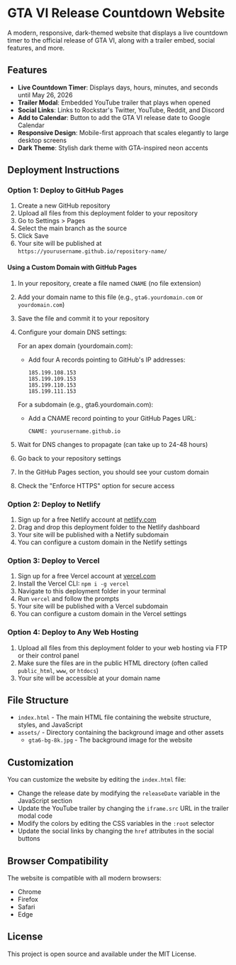 # GTA VI Release Countdown Website

A modern, responsive, dark-themed website that displays a live countdown timer to the official release of GTA VI, along with a trailer embed, social features, and more.

## Features

- **Live Countdown Timer**: Displays days, hours, minutes, and seconds until May 26, 2026
- **Trailer Modal**: Embedded YouTube trailer that plays when opened
- **Social Links**: Links to Rockstar's Twitter, YouTube, Reddit, and Discord
- **Add to Calendar**: Button to add the GTA VI release date to Google Calendar
- **Responsive Design**: Mobile-first approach that scales elegantly to large desktop screens
- **Dark Theme**: Stylish dark theme with GTA-inspired neon accents

## Deployment Instructions

### Option 1: Deploy to GitHub Pages

1. Create a new GitHub repository
2. Upload all files from this deployment folder to your repository
3. Go to Settings > Pages
4. Select the main branch as the source
5. Click Save
6. Your site will be published at `https://yourusername.github.io/repository-name/`

#### Using a Custom Domain with GitHub Pages

1. In your repository, create a file named `CNAME` (no file extension)
2. Add your domain name to this file (e.g., `gta6.yourdomain.com` or `yourdomain.com`)
3. Save the file and commit it to your repository
4. Configure your domain DNS settings:

   For an apex domain (yourdomain.com):
   - Add four A records pointing to GitHub's IP addresses:
     ```
     185.199.108.153
     185.199.109.153
     185.199.110.153
     185.199.111.153
     ```

   For a subdomain (e.g., gta6.yourdomain.com):
   - Add a CNAME record pointing to your GitHub Pages URL:
     ```
     CNAME: yourusername.github.io
     ```

5. Wait for DNS changes to propagate (can take up to 24-48 hours)
6. Go back to your repository settings
7. In the GitHub Pages section, you should see your custom domain
8. Check the "Enforce HTTPS" option for secure access

### Option 2: Deploy to Netlify

1. Sign up for a free Netlify account at [netlify.com](https://www.netlify.com/)
2. Drag and drop this deployment folder to the Netlify dashboard
3. Your site will be published with a Netlify subdomain
4. You can configure a custom domain in the Netlify settings

### Option 3: Deploy to Vercel

1. Sign up for a free Vercel account at [vercel.com](https://vercel.com/)
2. Install the Vercel CLI: `npm i -g vercel`
3. Navigate to this deployment folder in your terminal
4. Run `vercel` and follow the prompts
5. Your site will be published with a Vercel subdomain
6. You can configure a custom domain in the Vercel settings

### Option 4: Deploy to Any Web Hosting

1. Upload all files from this deployment folder to your web hosting via FTP or their control panel
2. Make sure the files are in the public HTML directory (often called `public_html`, `www`, or `htdocs`)
3. Your site will be accessible at your domain name

## File Structure

- `index.html` - The main HTML file containing the website structure, styles, and JavaScript
- `assets/` - Directory containing the background image and other assets
  - `gta6-bg-8k.jpg` - The background image for the website

## Customization

You can customize the website by editing the `index.html` file:

- Change the release date by modifying the `releaseDate` variable in the JavaScript section
- Update the YouTube trailer by changing the `iframe.src` URL in the trailer modal code
- Modify the colors by editing the CSS variables in the `:root` selector
- Update the social links by changing the `href` attributes in the social buttons

## Browser Compatibility

The website is compatible with all modern browsers:
- Chrome
- Firefox
- Safari
- Edge

## License

This project is open source and available under the MIT License.
